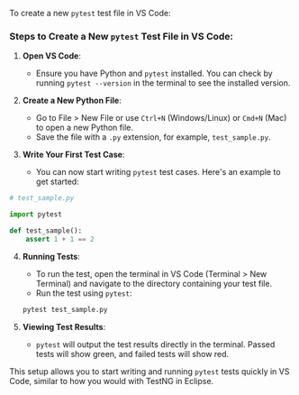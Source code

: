 ﻿To create a new `pytest` test file in VS Code:

### **Steps to Create a New `pytest` Test File in VS Code:**

1. **Open VS Code**:
   - Ensure you have Python and `pytest` installed. You can check by running `pytest --version` in the terminal to see the installed version.

2. **Create a New Python File**:
   - Go to File > New File or use `Ctrl+N` (Windows/Linux) or `Cmd+N` (Mac) to open a new Python file.
   - Save the file with a `.py` extension, for example, `test_sample.py`.

3. **Write Your First Test Case**:
   - You can now start writing `pytest` test cases. Here's an example to get started:

```python
# test_sample.py

import pytest

def test_sample():
    assert 1 + 1 == 2
```

4. **Running Tests**:
   - To run the test, open the terminal in VS Code (Terminal > New Terminal) and navigate to the directory containing your test file.
   - Run the test using `pytest`:

   ```bash
   pytest test_sample.py
   ```

5. **Viewing Test Results**:
   - `pytest` will output the test results directly in the terminal. Passed tests will show green, and failed tests will show red.

This setup allows you to start writing and running `pytest` tests quickly in VS Code, similar to how you would with TestNG in Eclipse.